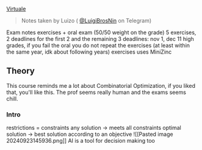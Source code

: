 [Virtuale](https://virtuale.unibo.it/course/view.php?id=60686)

> Notes taken by Luizo ( [@LuigiBrosNin](https://t.me/LuigiBrosNin) on Telegram)

Exam notes
	exercises + oral exam (50/50 weight on the grade)
	5 exercises, 2 deadlines for the first 2 and the remaining 3
	deadlines: nov 1, dec 11
	high grades, if you fail the oral you do not repeat the exercises (at least within the same year, idk about following years)
	exercises uses MiniZinc


## Theory

This course reminds me a lot about Combinatorial Optimization, if you liked that, you'll like this. The prof seems really human and the exams seems chill.

### Intro
restrictions = constraints
any solution -> meets all constraints
optimal solution -> best solution according to an objective
![[Pasted image 20240923145936.png]]
AI is a tool for decision making too
